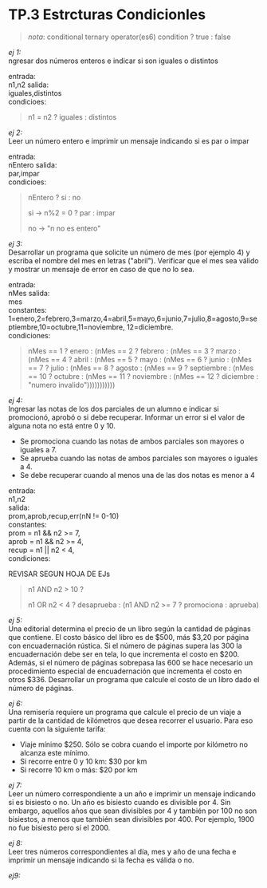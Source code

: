 # TP.3 Estrcturas Condicionles

> *nota*: conditional ternary operator(es6) condition ? true : false

*ej 1:*  
ngresar dos números enteros e indicar si son iguales o distintos  

entrada:  
n1,n2
salida:  
iguales,distintos  
condicioes:  
> n1 = n2 ? iguales : distintos

*ej 2:*  
Leer un número entero e imprimir un mensaje indicando si es par o impar

entrada:  
nEntero
salida:  
par,impar  
condicioes:  

> nEntero ? si : no
>
> si -> n%2 = 0 ? par : impar
>
> no -> "n no es entero"

*ej 3:*  
Desarrollar  un  programa  que  solicite  un  número  de  mes  (por  ejemplo  4)  y
escriba el  nombre  del  mes  en  letras  ("abril").  Verificar  que  el  mes  sea  válido  y
mostrar un mensaje de error en caso de que no lo sea.

entrada:  
nMes
salida:  
mes  
constantes:  
1=enero,2=febrero,3=marzo,4=abril,5=mayo,6=junio,7=julio,8=agosto,9=septiembre,10=octubre,11=noviembre, 12=diciembre.  
condiciones:  

> nMes == 1 ? enero : (nMes == 2 ? febrero : (nMes == 3 ? marzo : (nMes == 4 ? abril : (nMes == 5 ? mayo : (nMes == 6 ? junio : (nMes == 7 ? julio : (nMes == 8 ? agosto : (nMes == 9 ? septiembre : (nMes == 10 ? octubre : (nMes == 11 ? noviembre : (nMes == 12 ? diciembre : "numero invalido")))))))))))

*ej 4:*  
Ingresar  las  notas  de  los  dos  parciales  de  un  alumno  e  indicar  si  promocionó,
aprobó o si debe recuperar. Informar un error si el valor de alguna nota no está
entre 0 y 10.

- Se  promociona  cuando  las  notas  de  ambos  parciales  son  mayores  o
iguales a 7.
- Se aprueba cuando las notas de ambos parciales son mayores o iguales
a 4.
- Se debe recuperar cuando al menos una de las dos notas es menor a 4

entrada:  
n1,n2  
salida:  
prom,aprob,recup,err(nN != 0-10)  
constantes:  
prom = n1 && n2 >= 7,  
aprob = n1 && n2 >= 4,  
recup = n1 || n2 < 4,  
condiciones:  

REVISAR SEGUN HOJA DE EJs
> n1 AND n2 > 10 ?
>
> n1 OR n2 < 4 ? desaprueba : (n1 AND n2 >= 7 ? promociona : aprueba)

*ej 5:*  
Una  editorial  determina  el  precio  de  un  libro  según  la  cantidad  de  páginas  que
contiene. El costo básico del libro es de $500, más $3,20 por página con encuadernación  rústica.  Si  el  número  de  páginas  supera  las  300  la  encuadernación
debe ser en tela, lo que incrementa el costo en $200. Además, si el número de
páginas  sobrepasa  las  600  se  hace  necesario  un  procedimiento  especial  de  encuadernación  que  incrementa  el  costo  en  otros  $336.  Desarrollar  un  programa
que calcule el costo de un libro dado el número de páginas.

*ej 6:*  
Una remisería requiere un programa que calcule el precio de un viaje a partir de
la cantidad de kilómetros que desea recorrer el usuario. Para eso cuenta con la
siguiente tarifa:

- Viaje  mínimo  $250.  Sólo  se  cobra  cuando  el  importe  por  kilómetro  no
alcanza este mínimo.
- Si recorre entre 0 y 10 km: $30 por km
- Si recorre 10 km o más: $20 por km

*ej 7:*  
Leer un número correspondiente a un año e imprimir un mensaje indicando si es
bisiesto o no. Un año es bisiesto cuando es divisible por 4. Sin embargo, aquellos
años que sean divisibles por 4 y también por 100 no son bisiestos, a menos que
también  sean  divisibles  por  400.  Por  ejemplo,  1900  no  fue  bisiesto  pero  sí  el
2000.

*ej 8:*  
Leer  tres  números  correspondientes  al  día,  mes  y  año  de  una  fecha  e  imprimir
un mensaje indicando si la fecha es válida o no.

*ej9:*
